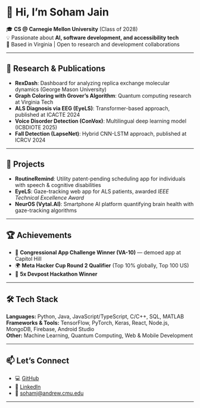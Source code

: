 # 👋 Hi, I’m Soham Jain  

🎓 **CS @ Carnegie Mellon University** (Class of 2028)  
💡 Passionate about **AI, software development, and accessibility tech**  
📍 Based in Virginia | Open to research and development collaborations  

---

## 🔬 Research & Publications  
- **RexDash**: Dashboard for analyzing replica exchange molecular dynamics (George Mason University)  
- **Graph Coloring with Grover’s Algorithm**: Quantum computing research at Virginia Tech  
- **ALS Diagnosis via EEG (EyeLS)**: Transformer-based approach, published at ICACTE 2024  
- **Voice Disorder Detection (ConVox)**: Multilingual deep learning model (ICBDIOTE 2025)  
- **Fall Detection (LapseNet)**: Hybrid CNN-LSTM approach, published at ICRCV 2024  

---

## 🚀 Projects  
- **RoutineRemind**: Utility patent-pending scheduling app for individuals with speech & cognitive disabilities  
- **EyeLS**: Gaze-tracking web app for ALS patients, awarded *IEEE Technical Excellence Award*  
- **NeurOS (Vytal.AI)**: Smartphone AI platform quantifying brain health with gaze-tracking algorithms  

---

## 🏆 Achievements  
- 🥇 **Congressional App Challenge Winner (VA-10)** — demoed app at Capitol Hill  
- 🌍 **Meta Hacker Cup Round 2 Qualifier** (Top 10% globally, Top 100 US)  
- 🏅 **5x Devpost Hackathon Winner**  

---

## 🛠️ Tech Stack  
**Languages:** Python, Java, JavaScript/TypeScript, C/C++, SQL, MATLAB  
**Frameworks & Tools:** TensorFlow, PyTorch, Keras, React, Node.js, MongoDB, Firebase, Android Studio  
**Other:** Machine Learning, Quantum Computing, Web & Mobile Development  

---

## 📫 Let’s Connect  
- 💻 [GitHub](https://github.com/sjain2025)  
- 🔗 [LinkedIn](https://www.linkedin.com/in/sohamjain25)  
- 📧 sohamj@andrew.cmu.edu  

---
